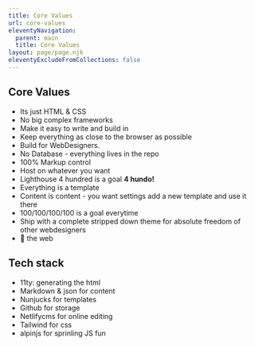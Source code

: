 ```yaml
---
title: Core Values
url: core-values
eleventyNavigation:
  parent: main
  title: Core Values
layout: page/page.njk
eleventyExcludeFromCollections: false
---
```

## Core Values

* Its just HTML & CSS 
* N﻿o big complex frameworks
* Make it easy to write and build in 
* K﻿eep everything as close to the browser as possible
* Build for WebDesigners.
* No Database - everything lives in the repo
* 100% Markup control
* Host on whatever you want
* Lighthouse 4 hundred is a goal **4 hundo!**
* Everything is a template 
* Content is content - you want settings add a new template and use it there
* 100/100/100/100 is a goal everytime
* S﻿hip with a complete stripped down theme for absolute freedom of other webdesigners
* 💜﻿ the web

## Tech stack

* 11ty: generating the html 
* Markdown & json for content
* Nunjucks for templates
* Github for storage 
* Netlifycms for online editing
* Tailwind for css
* alpinjs for sprinling JS fun
